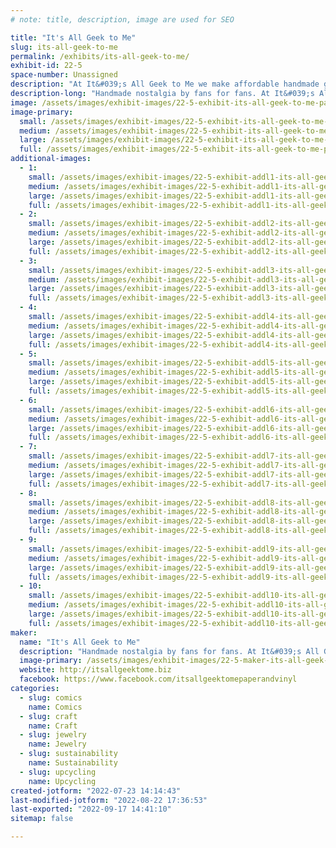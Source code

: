 ```yaml
---
# note: title, description, image are used for SEO

title: "It's All Geek to Me"
slug: its-all-geek-to-me
permalink: /exhibits/its-all-geek-to-me/
exhibit-id: 22-5
space-number: Unassigned
description: "At It&#039;s All Geek to Me we make affordable handmade goods from items that many people might discard."
description-long: "Handmade nostalgia by fans for fans. At It&#039;s All Geek to Me we make affordable handmade goods from items that have been well loved and that many people might discard. We use comics, books, and other paper items to make one of a kind photo frames, notebooks, coasters, and jewelry. Those VHS cassettes you used to watch with your favorite movies? We turn those into pieces of functional lighted art. Even toys and building blocks get a second life in the form of shadow boxes, ornaments, keychains, and jewelry. Those who enjoy pop culture will also love our handmade mini VHS and banned book earrings and keychains."
image: /assets/images/exhibit-images/22-5-exhibit-its-all-geek-to-me-pane-ad-large.PNG
image-primary: 
  small: /assets/images/exhibit-images/22-5-exhibit-its-all-geek-to-me-pane-ad-small.PNG
  medium: /assets/images/exhibit-images/22-5-exhibit-its-all-geek-to-me-pane-ad-medium.PNG
  large: /assets/images/exhibit-images/22-5-exhibit-its-all-geek-to-me-pane-ad-large.PNG
  full: /assets/images/exhibit-images/22-5-exhibit-its-all-geek-to-me-pane-ad-full.PNG
additional-images: 
  - 1:
    small: /assets/images/exhibit-images/22-5-exhibit-addl1-its-all-geek-to-me-3d0a7628-c234-42a7-b8a3-174d10fc69f8-small.JPG
    medium: /assets/images/exhibit-images/22-5-exhibit-addl1-its-all-geek-to-me-3d0a7628-c234-42a7-b8a3-174d10fc69f8-medium.JPG
    large: /assets/images/exhibit-images/22-5-exhibit-addl1-its-all-geek-to-me-3d0a7628-c234-42a7-b8a3-174d10fc69f8-large.JPG
    full: /assets/images/exhibit-images/22-5-exhibit-addl1-its-all-geek-to-me-3d0a7628-c234-42a7-b8a3-174d10fc69f8-full.JPG
  - 2:
    small: /assets/images/exhibit-images/22-5-exhibit-addl2-its-all-geek-to-me-55788341-07ae-461a-9bf4-9b85b08b4492-small.JPG
    medium: /assets/images/exhibit-images/22-5-exhibit-addl2-its-all-geek-to-me-55788341-07ae-461a-9bf4-9b85b08b4492-medium.JPG
    large: /assets/images/exhibit-images/22-5-exhibit-addl2-its-all-geek-to-me-55788341-07ae-461a-9bf4-9b85b08b4492-large.JPG
    full: /assets/images/exhibit-images/22-5-exhibit-addl2-its-all-geek-to-me-55788341-07ae-461a-9bf4-9b85b08b4492-full.JPG
  - 3:
    small: /assets/images/exhibit-images/22-5-exhibit-addl3-its-all-geek-to-me-638b05a9-8542-4997-b2db-77157c17f1ff-small.JPG
    medium: /assets/images/exhibit-images/22-5-exhibit-addl3-its-all-geek-to-me-638b05a9-8542-4997-b2db-77157c17f1ff-medium.JPG
    large: /assets/images/exhibit-images/22-5-exhibit-addl3-its-all-geek-to-me-638b05a9-8542-4997-b2db-77157c17f1ff-large.JPG
    full: /assets/images/exhibit-images/22-5-exhibit-addl3-its-all-geek-to-me-638b05a9-8542-4997-b2db-77157c17f1ff-full.JPG
  - 4:
    small: /assets/images/exhibit-images/22-5-exhibit-addl4-its-all-geek-to-me-661368888-small.jpeg
    medium: /assets/images/exhibit-images/22-5-exhibit-addl4-its-all-geek-to-me-661368888-medium.jpeg
    large: /assets/images/exhibit-images/22-5-exhibit-addl4-its-all-geek-to-me-661368888-large.jpeg
    full: /assets/images/exhibit-images/22-5-exhibit-addl4-its-all-geek-to-me-661368888-full.jpeg
  - 5:
    small: /assets/images/exhibit-images/22-5-exhibit-addl5-its-all-geek-to-me-a0dbf423-91f7-4b39-93ca-f2d511173908-small.JPG
    medium: /assets/images/exhibit-images/22-5-exhibit-addl5-its-all-geek-to-me-a0dbf423-91f7-4b39-93ca-f2d511173908-medium.JPG
    large: /assets/images/exhibit-images/22-5-exhibit-addl5-its-all-geek-to-me-a0dbf423-91f7-4b39-93ca-f2d511173908-large.JPG
    full: /assets/images/exhibit-images/22-5-exhibit-addl5-its-all-geek-to-me-a0dbf423-91f7-4b39-93ca-f2d511173908-full.JPG
  - 6:
    small: /assets/images/exhibit-images/22-5-exhibit-addl6-its-all-geek-to-me-adf9f49b-08fb-4826-9c4d-5e16ea8a99bd-small.JPG
    medium: /assets/images/exhibit-images/22-5-exhibit-addl6-its-all-geek-to-me-adf9f49b-08fb-4826-9c4d-5e16ea8a99bd-medium.JPG
    large: /assets/images/exhibit-images/22-5-exhibit-addl6-its-all-geek-to-me-adf9f49b-08fb-4826-9c4d-5e16ea8a99bd-large.JPG
    full: /assets/images/exhibit-images/22-5-exhibit-addl6-its-all-geek-to-me-adf9f49b-08fb-4826-9c4d-5e16ea8a99bd-full.JPG
  - 7:
    small: /assets/images/exhibit-images/22-5-exhibit-addl7-its-all-geek-to-me-img-7892-2-small.JPG
    medium: /assets/images/exhibit-images/22-5-exhibit-addl7-its-all-geek-to-me-img-7892-2-medium.JPG
    large: /assets/images/exhibit-images/22-5-exhibit-addl7-its-all-geek-to-me-img-7892-2-large.JPG
    full: /assets/images/exhibit-images/22-5-exhibit-addl7-its-all-geek-to-me-img-7892-2-full.JPG
  - 8:
    small: /assets/images/exhibit-images/22-5-exhibit-addl8-its-all-geek-to-me-img-7960-small.JPG
    medium: /assets/images/exhibit-images/22-5-exhibit-addl8-its-all-geek-to-me-img-7960-medium.JPG
    large: /assets/images/exhibit-images/22-5-exhibit-addl8-its-all-geek-to-me-img-7960-large.JPG
    full: /assets/images/exhibit-images/22-5-exhibit-addl8-its-all-geek-to-me-img-7960-full.JPG
  - 9:
    small: /assets/images/exhibit-images/22-5-exhibit-addl9-its-all-geek-to-me-img-8179-small.JPG
    medium: /assets/images/exhibit-images/22-5-exhibit-addl9-its-all-geek-to-me-img-8179-medium.JPG
    large: /assets/images/exhibit-images/22-5-exhibit-addl9-its-all-geek-to-me-img-8179-large.JPG
    full: /assets/images/exhibit-images/22-5-exhibit-addl9-its-all-geek-to-me-img-8179-full.JPG
  - 10:
    small: /assets/images/exhibit-images/22-5-exhibit-addl10-its-all-geek-to-me-img-9600-small.JPG
    medium: /assets/images/exhibit-images/22-5-exhibit-addl10-its-all-geek-to-me-img-9600-medium.JPG
    large: /assets/images/exhibit-images/22-5-exhibit-addl10-its-all-geek-to-me-img-9600-large.JPG
    full: /assets/images/exhibit-images/22-5-exhibit-addl10-its-all-geek-to-me-img-9600-full.JPG
maker: 
  name: "It's All Geek to Me"
  description: "Handmade nostalgia by fans for fans. At It&#039;s All Geek to Me we make affordable handmade goods from items that have been well loved and that many people might discard. We use comics, books, and other paper items to make one of a kind photo frames, notebooks, coasters, and jewelry. Those VHS cassettes you used to watch with your favorite movies? We turn those into pieces of functional lighted art. Even toys and building blocks get a second life in the form of shadow boxes, ornaments, keychains, and jewelry. Those who enjoy pop culture will also love our handmade mini VHS and banned book earrings and keychains."
  image-primary: /assets/images/exhibit-images/22-5-maker-its-all-geek-to-me-new-logo-medium.jpeg
  website: http://itsallgeektome.biz
  facebook: https://www.facebook.com/itsallgeektomepaperandvinyl
categories: 
  - slug: comics
    name: Comics
  - slug: craft
    name: Craft
  - slug: jewelry
    name: Jewelry
  - slug: sustainability
    name: Sustainability
  - slug: upcycling
    name: Upcycling
created-jotform: "2022-07-23 14:14:43"
last-modified-jotform: "2022-08-22 17:36:53"
last-exported: "2022-09-17 14:41:10"
sitemap: false

---
```

